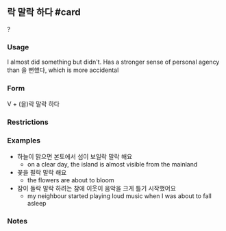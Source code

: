 ## 락 말락 하다 #card
?
### Usage
I almost did something but didn't. Has a stronger sense of personal agency than 을 뻔했다, which is more accidental
### Form
V + (을)락 말락 하다
### Restrictions
### Examples
* 하늘이 맑으면 본토에서 섬이 보일락 말락 해요
	* on a clear day, the island is almost visible from the mainland
* 꽃을 필락 말락 해요
	* the flowers are about to bloom
* 잠이 들락 말락 하려는 참에 이웃이 음악을 크게 틀기 시작했어요
	* my neighbour started playing loud music when I was about to fall asleep
### Notes
<!--SR:!2024-11-30,2,210-->
